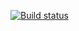 [![Build status](https://ci.appveyor.com/api/projects/status/evc8oreuub8isv4v?svg=true)](https://ci.appveyor.com/project/tarapiygin/ajs-oop-1)